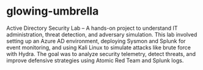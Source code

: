 # glowing-umbrella
Active Directory Security Lab – A hands-on project to understand IT administration, threat detection, and adversary simulation. This lab involved setting up an Azure AD environment, deploying Sysmon and Splunk for event monitoring, and using Kali Linux to simulate attacks like brute force with Hydra. The goal was to analyze security telemetry, detect threats, and improve defensive strategies using Atomic Red Team and Splunk logs.
